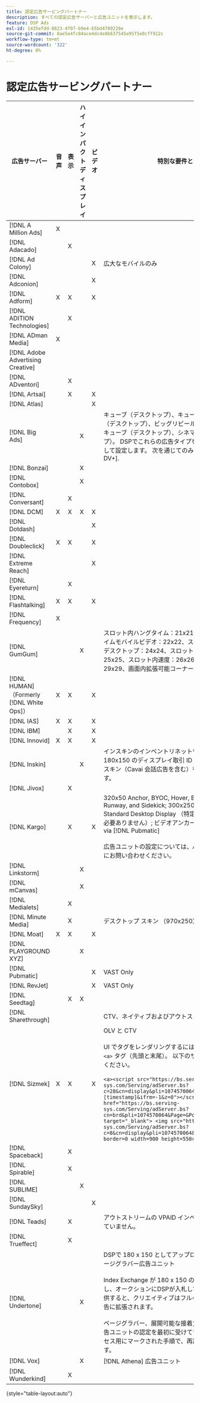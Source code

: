 ```yaml
---
title: 認定広告サービングパートナー
description: すべての認定広告サーバーと広告ユニットを表示します。
feature: DSP Ads
exl-id: 1435efdd-8823-4f07-b9e4-65bd4789226e
source-git-commit: 8ae5e4fc84ace4dc4e8b637545e95f5e0cff912c
workflow-type: tm+mt
source-wordcount: '322'
ht-degree: 0%

---
```


# 認定広告サービングパートナー

| 広告サーバー | 音声 | 表示 | ハイインパクトディスプレイ | ビデオ | 特別な要件とメモ |
| --- | --- | --- | --- | --- | --- |
| [!DNL A Million Ads] | X | | | | |
| [!DNL Adacado] | | X | | | |
| [!DNL Ad Colony] | | | | X | 広大なモバイルのみ |
| [!DNL Adconion] | | | | X | |
| [!DNL Adform] | X | X | | X | |
| [!DNL ADITION Technologies] | | X | | | |
| [!DNL ADman Media] | X | | | | |
| [!DNL Adobe Advertising Creative] | | | | | |
| [!DNL ADventori] | | X | | | |
| [!DNL Artsai] | | X | | X | |
| [!DNL Atlas] | | | | X | |
| [!DNL Big Ads] | | | X | | キューブ（デスクトップ）、キューブ（モバイル）、カード（デスクトップ）、ビッグリビール（デスクトップ）、シネキューブ（デスクトップ）、シネマティクス（デスクトップ）。 DSPでこれらの広告タイプをすべて 300 x 250 として設定します。 次を通じてのみ認定 [!DNL Magnite DV+]. |
| [!DNL Bonzai] | | | X | | |
| [!DNL Contobox] | | | X | | |
| [!DNL Conversant] | | X | | | |
| [!DNL DCM] | X | X | X | X | |
| [!DNL Dotdash] | | | | X | |
| [!DNL Doubleclick] | X | X | | X | |
| [!DNL Extreme Reach] | | | | X | |
| [!DNL Eyereturn] | | X | | | |
| [!DNL Flashtalking] | X | X | | X | |
| [!DNL Frequency] | X | | | | |
| [!DNL GumGum] | | | X | | スロット内ハングタイム：21x21、スロット内ハングタイムモバイルビデオ：22x22、スロット内ハングタイムデスクトップ：24x24、スロット内ホバーボード：25x25、スロット内速度：26x26、スーパースキン：29x29、画面内拡張可能コーナー：20x20 |
| [!DNL HUMAN] （Formerly [!DNL White Ops]） | X | X | | X | |
| [!DNL IAS] | X | X | | X | |
| [!DNL IBM] | | X | | X | |
| [!DNL Innovid] | X | X | | X | |
| [!DNL Inskin] | | | X | | インスキンのインベントリネットワーク全体で、180x150 のディスプレイ取引 ID からハイインパクトのスキン（Cavai 会話広告を含む）を提供する必要があります。 |
| [!DNL Jivox] | | X | | | |
| [!DNL Kargo] | | X | | X | 320x50 Anchor, BYOC, Hover, Breakout, Breakaway, Runway, and Sidekick; 300x250 Outstream, HighRise; Standard Desktop Display （特定の広告プラグイン ID は必要ありません）; ビデオアンカー（VAST のみ）; CTV via [!DNL Pubmatic]</br></br>広告ユニットの設定については、Adobeアカウントチームにお問い合わせください。 |
| [!DNL Linkstorm] | | | X | | |
| [!DNL mCanvas] | | | X | | |
| [!DNL Medialets] | | X | | | |
| [!DNL Minute Media] | | X | | | デスクトップ スキン （970x250） |
| [!DNL Moat] | X | X | | X | |
| [!DNL PLAYGROUND XYZ] | | | X | | |
| [!DNL Pubmatic] | | | | X | VAST Only |
| [!DNL RevJet] | | | | X | VAST Only |
| [!DNL Seedtag] | | X | X | | |
| [!DNL Sharethrough] | | | | | CTV、ネイティブおよびアウトストリームのみ |
| [!DNL Sizmek] | X | X | | X | OLV と CTV</br></br>UI でタグをレンダリングするには、タグをで囲みます。 `<a>` タグ（先頭と末尾）。 以下のサンプルタグを参照してください。</br></br>`<a><script src="https://bs.serving-sys.com/Serving/adServer.bs?c=28&cn=display&pli=1074570064&w=900&h=550&ord=[timestamp]&ifrm=-1&z=0"></script> <noscript> <a href="https://bs.serving-sys.com/Serving/adServer.bs?cn=brd&pli=1074570064&Page=&Pos=-602368150" target="_blank"> <img src="https://bs.serving-sys.com/Serving/adServer.bs?c=8&cn=display&pli=1074570064&Page=&Pos=-602368150" border=0 width=900 height=550></a> </noscript><a>` |
| [!DNL Spaceback] | | X | | | |
| [!DNL Spirable] | | X | | | |
| [!DNL SUBLIME] | | | X | | |
| [!DNL SundaySky] | | | | X | |
| [!DNL Teads] | | X | | | アウトストリームの VPAID インベントリはサポートされていません。 |
| [!DNL Trueffect] | | X | | | |
| [!DNL Undertone] | | | X | | DSPで 180 x 150 としてアップロードされたカスタムページグラバー広告ユニット</br></br>Index Exchange が 180 x 150 のオークションを通過し、オークションにDSPが入札してインプレッションを提供すると、クリエイティブはフルページのディスプレイ広告に拡張されます。</br></br>ページグラバー、展開可能な接着力、スクリーンシフト広告ユニットの認定を最初に受けています。 これは、プロセス用にマークされた手順で、再認証する必要があります。 |
| [!DNL Vox] | | | X | | [!DNL Athena] 広告ユニット |
| [!DNL Wunderkind] | | X | | | |

{style="table-layout:auto"}
